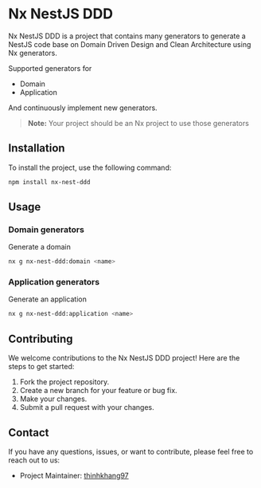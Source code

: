 # Nx NestJS DDD

Nx NestJS DDD is a project that contains many generators to generate a NestJS code base on Domain Driven Design and Clean Architecture using Nx generators.

Supported generators for

- Domain
- Application

And continuously implement new generators.

> **Note:** Your project should be an Nx project to use those generators

## Installation

To install the project, use the following command:

```bash
npm install nx-nest-ddd
```

## Usage

### Domain generators

Generate a domain

```bash
nx g nx-nest-ddd:domain <name>
```

### Application generators

Generate an application

```bash
nx g nx-nest-ddd:application <name>
```

## Contributing

We welcome contributions to the Nx NestJS DDD project! Here are the steps to get started:

1. Fork the project repository.
2. Create a new branch for your feature or bug fix.
3. Make your changes.
4. Submit a pull request with your changes.

## Contact

If you have any questions, issues, or want to contribute, please feel free to reach out to us:

- Project Maintainer: [thinhkhang97](mailto:thinhkhang97@gmail.com)
